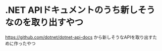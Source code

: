 # .NET APIドキュメントのうち新しそうなのを取り出すやつ

https://github.com/dotnet/dotnet-api-docs から新しそうなAPIを取り出すために作ったやつ
